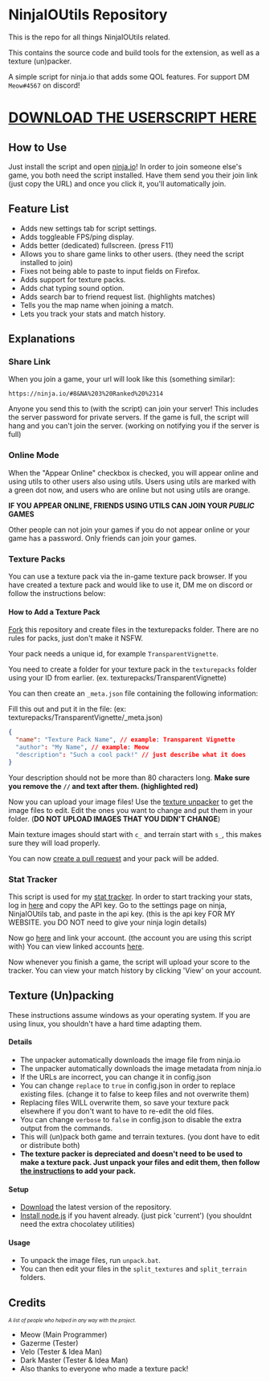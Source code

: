 # NinjaIOUtils Repository

This is the repo for all things NinjaIOUtils related.

This contains the source code and build tools for the extension, as well as a texture (un)packer.

A simple script for ninja.io that adds some QOL features.
For support DM `Meow#4567` on discord!

# [DOWNLOAD THE USERSCRIPT HERE](https://greasyfork.org/en/scripts/441245-ninja-io-utils)

## How to Use

Just install the script and open [ninja.io](https://ninja.io)!
In order to join someone else's game, you both need the script installed. Have them send you their join link (just copy the URL) and once you click it, you'll automatically join.

## Feature List

- Adds new settings tab for script settings.
- Adds toggleable FPS/ping display.
- Adds better (dedicated) fullscreen. (press F11)
- Allows you to share game links to other users. (they need the script installed to join)
- Fixes not being able to paste to input fields on Firefox.
- Adds support for texture packs.
- Adds chat typing sound option.
- Adds search bar to friend request list. (highlights matches)
- Tells you the map name when joining a match.
- Lets you track your stats and match history.

## Explanations

### Share Link

When you join a game, your url will look like this (something similar):

```
https://ninja.io/#8&NA%203%20Ranked%20%2314
```

Anyone you send this to (with the script) can join your server! This includes the server password for private servers.
If the game is full, the script will hang and you can't join the server. (working on notifying you if the server is full)

### Online Mode

When the "Appear Online" checkbox is checked, you will appear online and using utils to other users also using utils. Users using utils are marked with a green dot now, and users who are online but not using utils are orange.

**IF YOU APPEAR ONLINE, FRIENDS USING UTILS CAN JOIN YOUR _PUBLIC_ GAMES**

Other people can not join your games if you do not appear online or your game has a password. Only friends can join your games.

### Texture Packs

You can use a texture pack via the in-game texture pack browser. If you have created a texture pack and would like to use it, DM me on discord or follow the instructions below:

#### How to Add a Texture Pack

[Fork](https://github.com/itzTheMeow/NinjaIOUtils/fork) this repository and create files in the texturepacks folder. There are no rules for packs, just don't make it NSFW.

Your pack needs a unique id, for example `TransparentVignette`.

You need to create a folder for your texture pack in the `texturepacks` folder using your ID from earlier. (ex. texturepacks/TransparentVignette)

You can then create an `_meta.json` file containing the following information:

Fill this out and put it in the file: (ex: texturepacks/TransparentVignette/\_meta.json)

```json
{
  "name": "Texture Pack Name", // example: Transparent Vignette
  "author": "My Name", // example: Meow
  "description": "Such a cool pack!" // just describe what it does
}
```

Your description should not be more than 80 characters long. **Make sure you remove the `//` and text after them. (highlighted red)**

Now you can upload your image files! Use the [texture unpacker](#texture-unpacking) to get the image files to edit. Edit the ones you want to change and put them in your folder. (**DO NOT UPLOAD IMAGES THAT YOU DIDN'T CHANGE**)

Main texture images should start with `c_` and terrain start with `s_`, this makes sure they will load properly.

You can now [create a pull request](https://github.com/itzTheMeow/NinjaIOUtils/compare) and your pack will be added.

### Stat Tracker

This script is used for my [stat tracker](https://itsmeow.cat/ninja). In order to start tracking your stats, log in [here](https://itsmeow.cat/manage) and copy the API key. Go to the settings page on ninja, NinjaIOUtils tab, and paste in the api key. (this is the api key FOR MY WEBSITE. you DO NOT need to give your ninja login details)

Now go [here](https://itsmeow.cat/addninja) and link your account. (the account you are using this script with) You can view linked accounts [here](https://itsmeow.cat/myninja).

Now whenever you finish a game, the script will upload your score to the tracker. You can view your match history by clicking 'View' on your account.

## Texture (Un)packing

These instructions assume windows as your operating system. If you are using linux, you shouldn't have a hard time adapting them.

#### Details

- The unpacker automatically downloads the image file from ninja.io
- The unpacker automatically downloads the image metadata from ninja.io
- If the URLs are incorrect, you can change it in config.json
- You can change `replace` to `true` in config.json in order to replace existing files. (change it to false to keep files and not overwrite them)
- Replacing files WILL overwrite them, so save your texture pack elsewhere if you don't want to have to re-edit the old files.
- You can change `verbose` to `false` in config.json to disable the extra output from the commands.
- This will (un)pack both game and terrain textures. (you dont have to edit or distribute both)
- **The texture packer is depreciated and doesn't need to be used to make a texture pack. Just unpack your files and edit them, then follow [the instructions](#how-to-add-a-texture-pack) to add your pack.**

#### Setup

- [Download](https://github.com/itzTheMeow/NinjaIOUtils/archive/refs/heads/master.zip) the latest version of the repository.
- [Install node.js](https://nodejs.org/en/) if you havent already. (just pick 'current') (you shouldnt need the extra chocolatey utilities)

#### Usage

- To unpack the image files, run `unpack.bat`.
- You can then edit your files in the `split_textures` and `split_terrain` folders.

## Credits

<sub><sup>_A list of people who helped in any way with the project._</sup></sub>

- Meow (Main Programmer)
- Gazerme (Tester)
- Velo (Tester & Idea Man)
- Dark Master (Tester & Idea Man)
- Also thanks to everyone who made a texture pack!
